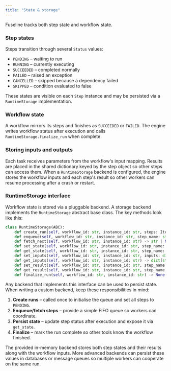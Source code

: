 ```yaml
---
title: "State & storage"
---
```


Fuseline tracks both step state and workflow state.

### Step states

Steps transition through several `Status` values:

- `PENDING` – waiting to run
- `RUNNING` – currently executing
- `SUCCEEDED` – completed normally
- `FAILED` – raised an exception
- `CANCELLED` – skipped because a dependency failed
- `SKIPPED` – condition evaluated to false

These states are visible on each `Step` instance and may be persisted
via a `RuntimeStorage` implementation.

### Workflow state

A workflow mirrors its steps and finishes as `SUCCEEDED` or `FAILED`.
The engine writes workflow status after execution and calls
`RuntimeStorage.finalize_run` when complete.

### Storing inputs and outputs

Each task receives parameters from the workflow's input mapping. Results
are placed in the shared dictionary keyed by the step object so other
steps can access them. When a `RuntimeStorage` backend is configured,
the engine stores the workflow inputs and each step's result so other
workers can resume processing after a crash or restart.

### RuntimeStorage interface

Workflow state is stored via a pluggable backend.  A storage backend
implements the `RuntimeStorage` abstract base class.  The key methods
look like this:

```python
class RuntimeStorage(ABC):
    def create_run(self, workflow_id: str, instance_id: str, steps: Iterable[str]) -> None: ...
    def enqueue(self, workflow_id: str, instance_id: str, step_name: str) -> None: ...
    def fetch_next(self, workflow_id: str, instance_id: str) -> str | None: ...
    def set_state(self, workflow_id: str, instance_id: str, step_name: str, state: Status) -> None: ...
    def get_state(self, workflow_id: str, instance_id: str, step_name: str) -> Status | None: ...
    def set_inputs(self, workflow_id: str, instance_id: str, inputs: dict[str, Any]) -> None: ...
    def get_inputs(self, workflow_id: str, instance_id: str) -> dict[str, Any]: ...
    def set_result(self, workflow_id: str, instance_id: str, step_name: str, result: Any) -> None: ...
    def get_result(self, workflow_id: str, instance_id: str, step_name: str) -> Any | None: ...
    def finalize_run(self, workflow_id: str, instance_id: str) -> None: ...
```

Any backend that implements this interface can be used to persist state.
When writing a custom backend, keep these
responsibilities in mind:

1. **Create runs** – called once to initialise the queue and set all
   steps to `PENDING`.
2. **Enqueue/fetch steps** – provide a simple FIFO queue so workers can
   coordinate.
3. **Persist state** – update step status after execution and expose it
   via `get_state`.
4. **Finalize** – mark the run complete so other tools know the
   workflow finished.

The provided in-memory backend stores both step states and their
results along with the workflow inputs.  More advanced backends can
persist these values in databases or message queues so multiple workers
can cooperate on the same run.
